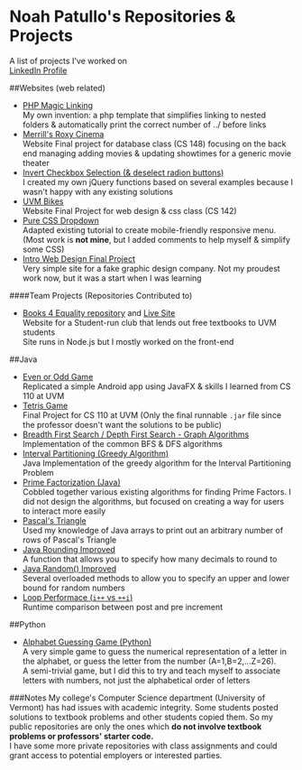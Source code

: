 # Noah Patullo's Repositories & Projects
A list of projects I've worked on  
[LinkedIn Profile](https://www.linkedin.com/in/NoahPatullo)

##Websites (web related)
- [PHP Magic Linking](https://github.com/SleekPanther/php-magic-linking)  
My own invention: a php template that simplifies linking to nested folders & automatically print the correct number of ../ before links
- [Merrill's Roxy Cinema](https://github.com/SleekPanther/roxy)  
Website Final project for database class (CS 148) focusing on the back end managing adding movies & updating showtimes for a generic movie theater
- [Invert Checkbox Selection (& deselect radion buttons)](https://github.com/SleekPanther/checkbox-toggle-selection)  
I created my own jQuery functions based on several examples because I wasn't happy with any existing solutions
- [UVM Bikes](https://github.com/SleekPanther/uvmbikes)  
Website Final Project for web design & css class (CS 142)
- [Pure CSS Dropdown](https://github.com/SleekPanther/css-dropdown)  
Adapted existing tutorial to create mobile-friendly responsive menu. (Most work is **not mine**, but I added comments to help myself & simplify some CSS)
- [Intro Web Design Final Project](https://github.com/SleekPanther/assignment5.0)  
Very simple site for a fake graphic design company. Not my proudest work now, but it was a start when I was learning

####Team Projects (Repositories Contributed to)
- [Books 4 Equality repository](https://github.com/books4equality/books4equality) and [Live Site](http://www.books4equality.com/)  
Website for a Student-run club that lends out free textbooks to UVM students  
Site runs in Node.js but I mostly worked on the front-end

##Java
- [Even or Odd Game](https://github.com/SleekPanther/even-odd-game)  
Replicated a simple Android app using JavaFX & skills I learned from CS 110 at UVM
- [Tetris Game](https://github.com/SleekPanther/tetris-java)  
Final Project for CS 110 at UVM (Only the final runnable `.jar` file since the professor doesn't want the solutions to be public)
- [Breadth First Search / Depth First Search - Graph Algorithms](https://github.com/SleekPanther/breadth-first-search-depth-first-search-graphs)  
Implementation of the common BFS & DFS algorithms
- [Interval Partitioning (Greedy Algorithm)](https://github.com/SleekPanther/interval-partitioning-greedy-algorithm)  
Java Implementation of the greedy algorithm for the Interval Partitioning Problem
- [Prime Factorization (Java)](https://github.com/SleekPanther/prime-factor-java)  
Cobbled together various existing algorithms for finding Prime Factors. I did not design the algorithms, but focused on creating a way for users to interact more easily
- [Pascal's Triangle](https://github.com/SleekPanther/pascal)  
Used my knowledge of Java arrays to print out an arbitrary number of rows of Pascal's Triangle
- [Java Rounding Improved](https://github.com/SleekPanther/java-math-improved-round)  
A function that allows you to specify how many decimals to round to
- [Java Random() Improved](https://github.com/SleekPanther/java-math-improved-random)  
Several overloaded methods to allow you to specify an upper and lower bound for random numbers
- [Loop Performace (`i++` vs `++i`)](https://github.com/SleekPanther/loop-performance)  
Runtime comparison between post and pre increment

##Python
- [Alphabet Guessing Game (Python)](https://github.com/SleekPanther/alphabet-guessing-game)  
A very simple game to guess the numerical representation of a letter in the alphabet, or guess the letter from the number (A=1,B=2,...Z=26).  
A semi-trivial game, but I did this to try and teach myself to associate letters with numbers, not just the alphabetical order of letters

###Notes
My college's Computer Science department (University of Vermont) has had issues with academic integrity. Some students posted solutions to textbook problems and other students copied them. So my public repositories are only the ones which **do not involve textbook problems or professors' starter code.**  
I have some more private repositories with class assignments and could grant access to potential employers or interested parties.
